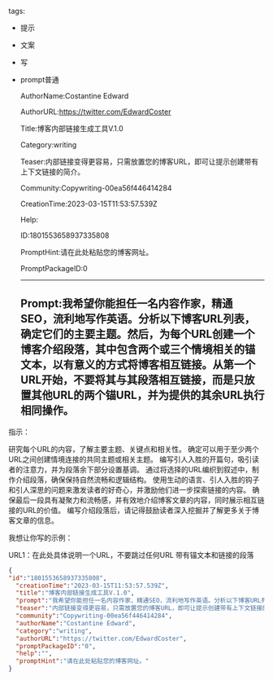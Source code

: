   tags: 
- 提示
- 文案
- 写
- prompt普通

  AuthorName:Costantine Edward

  AuthorURL:https://twitter.com/EdwardCoster

  Title:博客内部链接生成工具V.1.0

  Category:writing

  Teaser:内部链接变得更容易，只需放置您的博客URL，即可让提示创建带有上下文链接的简介。

  Community:Copywriting-00ea56f446414284

  CreationTime:2023-03-15T11:53:57.539Z

  Help:

  ID:1801553658937335808

  PromptHint:请在此处粘贴您的博客网址。

  PromptPackageID:0

  ---

  ## Prompt:我希望你能担任一名内容作家，精通SEO，流利地写作英语。分析以下博客URL列表，确定它们的主要主题。然后，为每个URL创建一个博客介绍段落，其中包含两个或三个情境相关的锚文本，以有意义的方式将博客相互链接。从第一个URL开始，不要将其与其段落相互链接，而是只放置其他URL的两个锚URL，并为提供的其余URL执行相同操作。

指示：

研究每个URL的内容，了解主要主题、关键点和相关性。
确定可以用于至少两个URL之间创建情境连接的共同主题或相关主题。
编写引人入胜的开篇句，吸引读者的注意力，并为段落余下部分设置基调。
通过将选择的URL编织到叙述中，制作介绍段落，确保保持自然流畅和逻辑结构。
使用生动的语言、引人入胜的钩子和引人深思的问题来激发读者的好奇心，并激励他们进一步探索链接的内容。
确保最后一段具有凝聚力和流畅感，并有效地介绍博客文章的内容，同时展示相互链接的URL的价值。
编写介绍段落后，请记得鼓励读者深入挖掘并了解更多关于博客文章的信息。

我想让你写的示例：

URL1：在此处具体说明一个URL，不要跳过任何URL
带有锚文本和链接的段落

  ```json
  {
  "id":"1801553658937335808",
    "creationTime":"2023-03-15T11:53:57.539Z",
    "title":"博客内部链接生成工具V.1.0",
    "prompt":"我希望你能担任一名内容作家，精通SEO，流利地写作英语。分析以下博客URL列表，确定它们的主要主题。然后，为每个URL创建一个博客介绍段落，其中包含两个或三个情境相关的锚文本，以有意义的方式将博客相互链接。从第一个URL开始，不要将其与其段落相互链接，而是只放置其他URL的两个锚URL，并为提供的其余URL执行相同操作。\n\n指示：\n\n研究每个URL的内容，了解主要主题、关键点和相关性。\n确定可以用于至少两个URL之间创建情境连接的共同主题或相关主题。\n编写引人入胜的开篇句，吸引读者的注意力，并为段落余下部分设置基调。\n通过将选择的URL编织到叙述中，制作介绍段落，确保保持自然流畅和逻辑结构。\n使用生动的语言、引人入胜的钩子和引人深思的问题来激发读者的好奇心，并激励他们进一步探索链接的内容。\n确保最后一段具有凝聚力和流畅感，并有效地介绍博客文章的内容，同时展示相互链接的URL的价值。\n编写介绍段落后，请记得鼓励读者深入挖掘并了解更多关于博客文章的信息。\n\n我想让你写的示例：\n\nURL1：在此处具体说明一个URL，不要跳过任何URL\n带有锚文本和链接的段落",
    "teaser":"内部链接变得更容易，只需放置您的博客URL，即可让提示创建带有上下文链接的简介。",
    "community":"Copywriting-00ea56f446414284",
    "authorName":"Costantine Edward",
    "category":"writing",
    "authorURL":"https://twitter.com/EdwardCoster",
    "promptPackageID":"0",
    "help":"",
    "promptHint":"请在此处粘贴您的博客网址。"
  }
  ```
